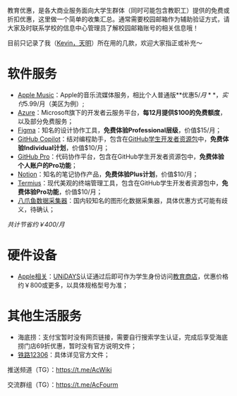 教育优惠，是各大商业服务面向大学生群体（同时可能包含教职工）提供的免费或折扣优惠，这里做一个简单的收集汇总。通常需要校园邮箱作为辅助验证方式，请大家及时联系学校的信息中心管理员了解校园邮箱账号的相关信息哦！

目前只记录了我（[Kevin，天明](https://t.me/ztm0929)）所在用的几款，欢迎大家指正或补充～
# 软件服务
- [Apple Music](https://www.apple.com/apple-music/#plans)：Apple的音乐流媒体服务，相比个人普通版**优惠$5/月**，实付$5.99/月（美区为例）;
- [Azure](https://azure.microsoft.com/zh-cn/free/students/)：Microsoft旗下的开发者云服务平台，**每12月提供$100的免费额度**，以及部分免费服务；
- [Figma](https://www.figma.com/education/)：知名的设计协作工具，**免费体验Professional层级**，价值$15/月；
- [GitHub Copilot](https://github.com/features/copilot/plans?cft=copilot_li.features_copilot)：结对编程助手，包含在[GitHub学生开发者资源包](https://education.github.com/pack)中，**免费体验Individual计划**，价值$10/月；
- [GitHub Pro](https://docs.github.com/zh/get-started/learning-about-github/githubs-plans#github-pro)：代码协作平台，包含在GitHub学生开发者资源包中，**免费体验个人账户的Pro功能**；
- [Notion](https://www.notion.so/product/notion-for-education)：知名的笔记协作产品，**免费体验Plus计划**，价值$10/月；
- [Termius](https://termius.com/education)：现代美观的终端管理工具，包含在GitHub学生开发者资源包中，**免费体验Pro功能**，价值$10/月；
- [八爪鱼数据采集器](https://www.bazhuayu.com/education)：国内较知名的图形化数据采集器，具体优惠方式可能有歧义，待确认；

*共计节省约￥400/月*

# 硬件设备
- [Apple相关](https://www.apple.com/education/)：[UNiDAYS](https://www.myunidays.com/)认证通过后即可作为学生身份访问[教育商店](https://www.apple.com.cn/cn-edu/shop)，优惠价格约￥800或更多，以具体规格型号为准；
# 其他生活服务
- 海底捞：支付宝暂时没有网页链接，需要自行搜索学生认证，完成后享受海底捞门店69折优惠，暂时没有官方说明文件；
- [铁路12306](https://kyfw.12306.cn/otn/gonggao/student.html)：具体详见官方文件；


推送频道（TG）：https://t.me/AcWiki

交流群组（TG）：https://t.me/AcFourm

